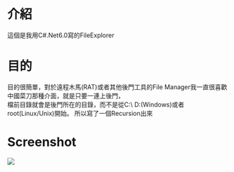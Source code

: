 # 介紹
這個是我用C#.Net6.0寫的FileExplorer   

# 目的
目的很簡單，對於遠程木馬(RAT)或者其他後門工具的File Manager我一直很喜歡中國菜刀那種介面，就是只要一連上後門，   
檔前目錄就會是後門所在的目錄，而不是從C:\ D:\(Windows)或者root(Linux/Unix)開始。
所以寫了一個Recursion出來

# Screenshot
![](https://github.com/malbuffer4pt/IssacTools/blob/main/1.png)
